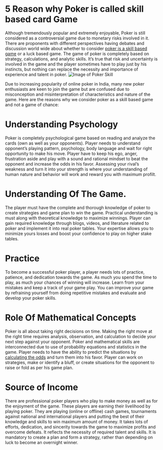 # 5 Reason why Poker is called skill based card Game
Although tremendously popular and extremely enjoyable, Poker is still considered as a controversial game due to monetary risks involved in it. There are proponents with different perspectives having debates and discussion world wide about whether to consider [poker is a skill based game](https://www.adda52.com/blog/key-reasons-why-poker-is-called-skills-based-card-game) or a luck based game. 
The game of poker is completely based on strategy, calculations, and analytic skills. It’s true that risk and uncertainty is involved in the game and the player sometimes have to play just by his instincts, but nothing can replace the necessity and importance of experience and talent in poker.
![Image of Poker Skill](https://www.adda52.com/blog/wp-content/uploads/2017/04/blog-show-skill-570x320-1.jpg)

Due to increasing popularity of online poker in India, many new poker enthusiasts are keen to join the game but are confused due to misconception and misinterpretation of characteristics and nature of the game.
Here are the reasons why we consider poker as a skill based game and not a game of chance: 
# Understanding Psychology
Poker is completely psychological game based on reading and analyze the cards (own as well as your opponents). Player needs to understand opponent’s playing pattern, psychology, body language and wait for right opportunity to make his move. Player have to keep his ego, anger, frustration aside and play with a sound and rational mindset to beat the opponent and increase the odds in his favor. Assessing your rival’s weakness and turn it into your strength is where your understanding of human nature and behavior will work and reward you with maximum profilt.
# Understanding Of The Game.
The player must have the complete and thorough knowledge of poker to create strategies and game plan to win the game. Practical understanding is must along with theoretical knowledge to maximize winnings. Player can gain required knowledge through blogs, videos, and literature related to poker and implement it into real poker tables. Your expertise allows you to minimize yours losses and boost your confidence to play on higher stake tables.
# Practice
To become a successful poker player, a player needs lots of practice, patience, and dedication towards the game. As much you spend the time to play, as much your chances of winning will increase. Learn from your mistakes and keep a track of your game play. You can improve your game by refraining yourself from doing repetitive mistakes and evaluate and develop your poker skills. 
# Role Of Mathematical Concepts
Poker is all about taking right decisions on time. Making the right move at the right time requires analysis, observation, and calculation to decide your next step against your opponent. Poker and mathematical skills are interconnected due to use of probability equations and statistics in the game. Player needs to have the ability to predict the situations by [calculating the odds](https://www.adda52.com/poker/poker-skills/pot-odds) and turn them into his favor. Player can work on strategies, make or identify a bluff, or create situations for the opponent to raise or fold as per his game plan.
# Source of Income
There are professional poker players who play to make money as well as for the enjoyment of the game. These players are earning their livelihood by playing poker. They are playing (online or offline) cash games, tournaments against national and international players and putting the best of their knowledge and skills to win maximum amount of money. It takes lots of efforts, dedication, and sincerity towards the game to maximize profits and overcome defeats. It reflects the necessity of required talent and skills. It is mandatory to create a plan and form a strategy, rather than depending on luck to become an overnight winner. 
